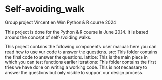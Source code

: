 # Self-avoiding_walk
 Group project Vincent en Wim
 Python & R course
 2024

This project is done for the Python & R course in June 2024. It is based around the concept of self-avoiding walks.

This project contains the following components:
    user manual:
        here you can read how to use our code to answer the questions.
    src: This folder contains the final code to answer the questions. 
        lattice: This is the main piece in which you can test functions
    earlier iterations: 
        This folder contains the first tries we have done on writing a working code. This is not necassary to answer the questions but only visible to support our design process. 


    
